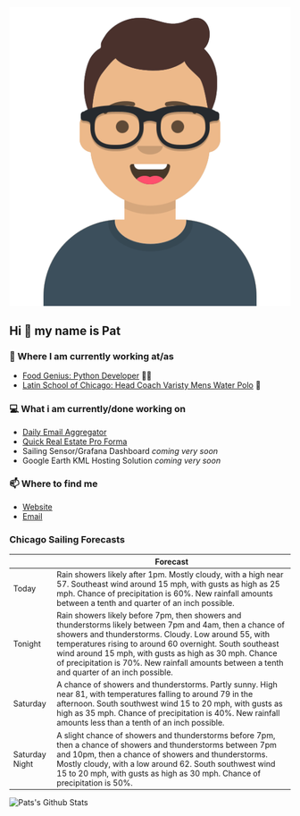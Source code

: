 [![Social banner for p-j-falconer](https://raw.githubusercontent.com/P-J-FALCONER/P-J-FALCONER/master/assets/avataaars.svg)](https://patfalconer.com/)
## Hi :wave: my name is Pat

### 💼 Where I am currently working at/as
- [Food Genius: Python Developer](https://getfoodgenius.com/) 🍔🐍
- [Latin School of Chicago: Head Coach Varisty Mens Water Polo](https://www.latinschool.org/) 🤽


### 💻 What i am currently/done working on
 - [Daily Email Aggregator](https://github.com/P-J-FALCONER/dott_daily_mail)
 - [Quick Real Estate Pro Forma](https://github.com/P-J-FALCONER/henry)
 - Sailing Sensor/Grafana Dashboard *coming very soon*
 - Google Earth KML Hosting Solution *coming very soon*

### 📫 Where to find me
 - [Website](https://patfalconer.com/)
 - [Email](mailto:patrick.j.falconer@gmail.com)


### Chicago Sailing Forecasts
|   | Forecast  |
|---|---|
| Today | Rain showers likely after 1pm. Mostly cloudy, with a high near 57. Southeast wind around 15 mph, with gusts as high as 25 mph. Chance of precipitation is 60%. New rainfall amounts between a tenth and quarter of an inch possible. |
| Tonight | Rain showers likely before 7pm, then showers and thunderstorms likely between 7pm and 4am, then a chance of showers and thunderstorms. Cloudy. Low around 55, with temperatures rising to around 60 overnight. South southeast wind around 15 mph, with gusts as high as 30 mph. Chance of precipitation is 70%. New rainfall amounts between a tenth and quarter of an inch possible. |
| Saturday | A chance of showers and thunderstorms. Partly sunny. High near 81, with temperatures falling to around 79 in the afternoon. South southwest wind 15 to 20 mph, with gusts as high as 35 mph. Chance of precipitation is 40%. New rainfall amounts less than a tenth of an inch possible. |
| Saturday Night | A slight chance of showers and thunderstorms before 7pm, then a chance of showers and thunderstorms between 7pm and 10pm, then a chance of showers and thunderstorms. Mostly cloudy, with a low around 62. South southwest wind 15 to 20 mph, with gusts as high as 30 mph. Chance of precipitation is 50%. |

![Pats's Github Stats](https://github-readme-stats.vercel.app/api?username=p-j-falconer&show_icons=true&theme=radical)

